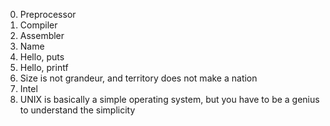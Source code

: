 0. Preprocessor 
1. Compiler 
2. Assembler 
3. Name 
4. Hello, puts 
5. Hello, printf 
6. Size is not grandeur, and territory does not make a nation
7. Intel 
8. UNIX is basically a simple operating system, but you have to be a genius to understand the simplicity 
